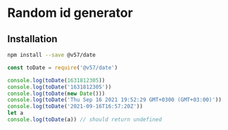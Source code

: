 # Random id generator

## Installation
``` sh
npm install --save @v57/date
```

``` js
const toDate = require('@v57/date')

console.log(toDate(1631812305))
console.log(toDate('1631812305'))
console.log(toDate(new Date()))
console.log(toDate('Thu Sep 16 2021 19:52:29 GMT+0300 (GMT+03:00)'))
console.log(toDate('2021-09-16T16:57:20Z'))
let a
console.log(toDate(a)) // should return undefined
```